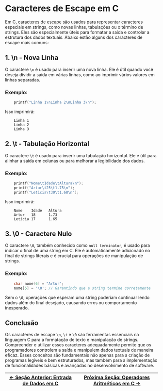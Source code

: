 # Caracteres de Escape em C

Em C, caracteres de escape são usados para representar caracteres especiais em strings, como novas linhas, tabulações ou o término de strings. Eles são especialmente úteis para formatar a saída e controlar a estrutura dos dados textuais. Abaixo estão alguns dos caracteres de escape mais comuns:

## 1. \n - Nova Linha

O caractere `\n` é usado para inserir uma nova linha. Ele é útil quando você deseja dividir a saída em várias linhas, como ao imprimir vários valores em linhas separadas.

### Exemplo:

```c
    printf("Linha 1\nLinha 2\nLinha 3\n");
```

Isso imprimirá:

```plaintext
    Linha 1
    Linha 2
    Linha 3
```

## 2. \t - Tabulação Horizontal

O caractere `\t` é usado para inserir uma tabulação horizontal. Ele é útil para alinhar a saída em colunas ou para melhorar a legibilidade dos dados.

### Exemplo:

```c
    printf("Nome\tIdade\tAltura\n");
    printf("Artur\t25\t1.75\n");
    printf("Leticia\t30\t1.68\n");
```

Isso imprimirá:

```plaintext
    Nome    Idade   Altura
    Artur   18      1.73
    Leticia 17      1.65
```

## 3. \0 - Caractere Nulo

O caractere `\0`, também conhecido como `null terminator`, é usado para indicar o final de uma string em C. Ele é automaticamente adicionado no final de strings literais e é crucial para operações de manipulação de strings.

### Exemplo:

```c
    char nome[6] = "Artur";
    nome[5] = '\0'; // Garantindo que a string termine corretamente
```

Sem o `\0`, operações que esperam uma string poderiam continuar lendo dados além do final desejado, causando erros ou comportamento inesperado.

## Conclusão

Os caracteres de escape `\n`, `\t` e `\0` são ferramentas essenciais na linguagem C para a formatação de texto e manipulação de strings. Compreender e utilizar esses caracteres adequadamente permite que os programadores controlem a saída e manipulem dados textuais de maneira eficaz. Esses conceitos são fundamentais não apenas para a criação de programas legíveis e bem estruturados, mas também para a implementação de funcionalidades básicas e avançadas no desenvolvimento de software.

| [← Seção Anterior: Entrada de Dados em C](https://github.com/ArturColen/Pre-AEDS1-Workshop/blob/main/materiais/02-entrada-e-saida-de-dados/02.04-entrada-de-dados.md) | [Próxima Seção: Operadores Aritméticos em C →](https://github.com/ArturColen/Pre-AEDS1-Workshop/blob/main/materiais/03-processamento-de-dados/03.01-operadores-aritmeticos.md) |
| --------------------------------------------------------------------------------------------------------------------------------------------------------------------- | ------------------------------------------------------------------------------------------------------------------------------------------------------------------------------ |
